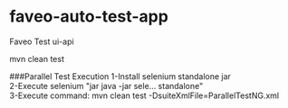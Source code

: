 # faveo-auto-test-app
Faveo Test ui-api

mvn clean test

###Parallel Test Execution
1-Install selenium standalone jar <br>
2-Execute selenium "jar java -jar sele... standalone" <br>
3-Execute command: mvn clean test -DsuiteXmlFile=ParallelTestNG.xml

